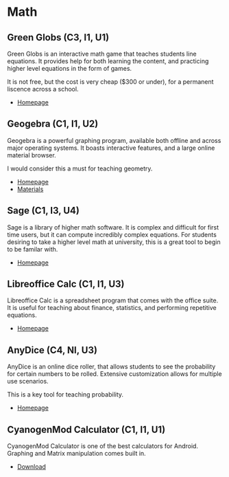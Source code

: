 # Math

## Green Globs (C3, I1, U1)

Green Globs is an interactive math game that teaches students line equations. It provides help for both learning the content, and practicing higher level equations in the form of games.

It is not free, but the cost is very cheap ($300 or under), for a permanent liscence across a school.

* [Homepage](http://www.greenglobs.net/)

## Geogebra (C1, I1, U2)

Geogebra is a powerful graphing program, available both offline and across major operating systems. It boasts interactive features, and a large online material browser.

I would consider this a must for teaching geometry.

* [Homepage](http://www.geogebra.org/)
* [Materials](http://tube.geogebra.org/)

## Sage (C1, I3, U4)

Sage is a library of higher math software. It is complex and difficult for first time users, but it can compute incredibly complex equations. For students desiring to take a higher level math at university, this is a great tool to begin to be familar with.

* [Homepage](http://www.sagemath.org/)

## Libreoffice Calc (C1, I1, U3)

Libreoffice Calc is a spreadsheet program that comes with the office suite. It is useful for teaching about finance, statistics, and performing repetitive equations.

* [Homepage](http://www.libreoffice.org/)

## AnyDice (C4, NI, U3)

AnyDice is an online dice roller, that allows students to see the probability for certain numbers to be rolled. Extensive customization allows for multiple use scenarios.

This is a key tool for teaching probability.

* [Homepage](http://anydice.com/)

## CyanogenMod Calculator  (C1, I1, U1)

CyanogenMod Calculator is one of the best calculators for Android. Graphing and Matrix manipulation comes built in.

* [Download](https://play.google.com/store/apps/details?id=com.android2.calculator3&hl=en)


